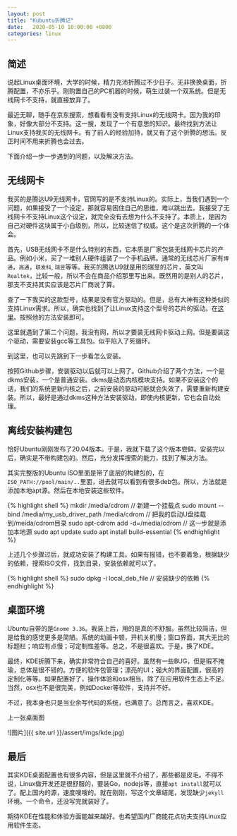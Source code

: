 ```yaml
---
layout: post
title: "Kubuntu折腾记"
date:   2020-05-10 10:00:00 +0800
categories: linux
---
```


## 简述

说起Linux桌面环境，大学的时候，精力充沛折腾过不少日子。无非换换桌面，折腾配置，不亦乐乎。刚购置自己的PC机器的时候，萌生过装一个双系统。但是无线网卡不支持，就直接放弃了。

最近无聊，随手在京东搜索，想看看有没有支持Linux的无线网卡。因为我的印象，好像大部分不支持。这一搜，发现了一个有意思的知识。最终找到方法让Linux支持我买的无线网卡。有了前人的经验加持，就又有了这个折腾的想法。反正时间不用来折腾也会过去。

下面介绍一步一步遇到的问题，以及解决方法。

## 无线网卡

我买的是腾达U9无线网卡，官网写的是不支持Linux的。实际上，当我们遇到一个问题，如果接受了一个设定，那就容易困住自己的思维，难以跳出去。我接受了无线网卡不支持Linux这个设定，就完全没有去想为什么不支持了。本质上，是因为自己对硬件这块属于小白级别，所以，比较迷信了权威。这个是这次折腾的一个体会。

首先，USB无线网卡不是什么特别的东西，它本质是厂家包装无线网卡芯片的产品。例如小米，买了一堆别人硬件组装了一个手机品牌。通常的无线芯片厂家有`博通`，`高通`，`联发科`, `瑞昱`等等。我买的腾达U9就是用的瑞昱的芯片，英文叫`Realtek`，比较一般，所以不会在商品介绍那里写出来。既然用的是别人的芯片，那支不支持其实应该是芯片厂商说了算。

查了一下我买的这款型号，结果是没有官方驱动的。但是，总有大神有这种类似的支持Linux需求。所以，确实也找到了让Linux支持这个型号的芯片的驱动。在[这里](https://github.com/whitebatman2/rtl8821CU)。按照他的方法安装即可。

这里就遇到了第二个问题，我没有网，所以才要装无线网卡驱动上网。但是要装这个驱动，需要安装gcc等工具包。似乎陷入了死循环。

到这里，也可以先跳到下一步看怎么安装。

按照Github步骤，安装驱动以后就可以上网了。Github介绍了两个方法，一个是dkms安装，一个是普通安装。dkms是动态内核模块支持。如果不安装这个的话，我们的系统更新内核之后，之前安装的驱动可能就会失效了，需要重新构建安装。所以，最好是通过dkms这种方法安装驱动，即使内核更新，它也会自动处理。

## 离线安装构建包

恰好Ubuntu刚刚发布了20.04版本。于是，我就下载了这个版本尝鲜。安装完以后，确实是不带构建包的。然后，充分发挥搜索的能力，找到了解决方法。

其实完整版的Ubuntu ISO里面是带了底层的构建包的，在`ISO_PATH://pool/main/..`里面，进去就可以看到有很多deb包。所以，方法就是添加本地apt源。然后在本地安装这些软件。

{% highlight shell %}
mkdir /media/cdrom // 新建一个挂载点
sudo mount --bind /media/my_usb_driver_path /media/cdrom // 把我的启动U盘挂载到/meida/cdrom目录
sudo apt-cdrom add -d=/media/cdrom // 这一步就是添加本地源
sudo apt update
sudo apt install build-essential
{% endhighlight %}

上述几个步骤过后，就成功安装了构建工具。如果有报错，也不要着急，根据缺少的依赖，搜索ISO文件，找到目录，安装依赖就可以了。

{% highlight shell %}
sudo dpkg -i local_deb_file // 安装缺少的依赖
{% endhighlight %}

## 桌面环境

Ubuntu自带的是`Gnome 3.36`。我装上后，用的是真的不舒服。虽然比较简洁，但是给我的感觉更多是简陋。系统的动画卡顿，开机关机慢；窗口界面，其大无比的标题栏；响应有点慢；可定制性差等。总之，不是很喜欢。于是，换了KDE。

最终，KDE折腾下来，确实非常符合自己的喜好。虽然有一些BUG，但是瑕不掩瑜，总体是很不错的。方便的软件包管理；漂亮的UI；强大的界面配置，很高的定制化等等。如果配置好了，操作体验和osx相当，除了在应用软件生态上不足。当然，osx也不是很完美，例如Docker等软件，支持并不好。

不过，我本身也只是当业余写代码的系统，也满意了。总而言之，喜欢KDE。

上一张桌面图

![图片]({{ site.url }}/assert/imgs/kde.jpg)

## 最后

其实KDE桌面配置也有很多内容，但是这里就不介绍了，那些都是皮毛。不得不说，Linux做开发还是很舒服的，要装Go，nodejs等，直接`apt install`就可以了。配上国内的源，速度嗖嗖的。就在刚刚，写这个文章结尾，发现缺少`jekyll`环境。一个命令，还没写完就装好了。

期待KDE在性能和体验方面能越来越好。也希望国内厂商能花点功夫支持Linux应用软件生态。